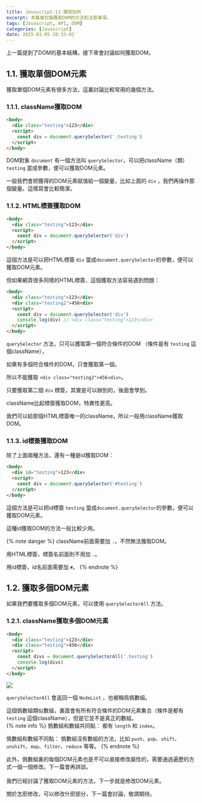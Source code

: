 ```yaml
---
title: Javascript-11-獲取DOM
excerpt: 本篇會討論獲取DOM的方法和注意事項。
tags: [Javascript, API, DOM] 
categories: [Javascript]
date: 2025-01-05 20:33:02
---
```


上一篇提到了DOM的基本結構，接下來會討論如何獲取DOM。

## 1.1. 獲取單個DOM元素
獲取單個DOM元素有很多方法，這裏討論比較常用的幾個方法。

### 1.1.1. className獲取DOM
```html
<body>
  <div class="testing">123</div>
  <script>
    const div = document.querySelector('.testing')
  </script>
</body>
```

DOM對象 `document` 有一個方法叫 `querySelector`，可以把className（類） `testing` 當成參數，便可以獲取DOM元素。

一般我們會把獲得的DOM元素賦值給一個變量，比如上面的 `div` ，我們再操作那個變量。這樣寫會比較簡潔。

### 1.1.2. HTML標簽獲取DOM
```html
<body>
  <div class="testing">123</div>
  <script>
    const div = document.querySelector('div')
  </script>
</body>
```

這個方法是可以把HTML標簽 `div` 當成`document.querySelector`的參數，便可以獲取DOM元素。

但如果網頁很多同樣的HTML標簽，這個獲取方法容易遇到問題：
```html
<body>
  <div class="testing">123</div>
  <div class="testing2">456<div>
  <script>
    const div = document.querySelector('div')
    console.log(div) // <div class="testing">123</div>
  </script>
</body>
```

`querySelector` 方法，只可以獲取第一個符合條件的DOM （條件是有 `testing` 這個className），

如果有多個符合條件的DOM，只會獲取第一個。

所以不能獲取 `<div class="testing2">456<div>`。

只要獲取第二個 `div` 標簽，其實是可以辦到的，後面會學到。

className比起標簽獲取DOM，特異性更高。

我們可以給那個HTML標簽唯一的className，所以一般用className獲取DOM。

### 1.1.3. id標簽獲取DOM
除了上面兩種方法，還有一種是id獲取DOM：
```html
<body>
  <div id="testing">123</div>
  <script>
    const div = document.querySelector('#testing')
  </script>
</body>
```
這個方法是可以把id標簽 `testing` 當成`document.querySelector`的參數，便可以獲取DOM元素。

這種id獲取DOM的方法一般比較少用。
<br>

{% note danger %}
className前面需要加 `.`，不然無法獲取DOM。

用HTML標簽，標簽名前面則不用加 `.`。

用id標簽，id名前面需要加 `#`。
{% endnote %}
<br>

## 1.2. 獲取多個DOM元素
如果我們要獲取多個DOM元素，可以使用 `querySelectorAll` 方法。

### 1.2.1. className獲取多個DOM元素
```html
<body>
  <div class="testing">123</div>
  <div class="testing">456</div>
  <script>
    const divs = document.querySelectorAll('.testing')
    console.log(divs)
  </script>
</body>
```
![](/img/JS/JS-11-1.png)  

`querySelectorAll` 會返回一個 `NodeList` ，也被稱爲僞數組。

這個僞數組類似數組，裏面會有所有符合條件的DOM元素集合（條件是都有 `testing` 這個className），但是它並不是真正的數組。
<br>
{% note info %}
僞數組和數組共同點： 都有 `length` 和 `index`。

僞數組和數組不同點： 僞數組沒有數組的方法，比如 `push`、`pop`、`shift`、`unshift`、`map`、`filter`、`reduce` 等等。
{% endnote %}
<br>

此外，僞數組裏的每個DOM元素也是不可以直接修改屬性的，需要通過遍歷的方式一個一個修改。下一篇會再詳談。
<br>
<br>
我們已經討論了獲取DOM元素的方法，下一步就是修改DOM元素。

關於怎麽修改，可以修改什麽部分，下一篇會討論，敬請期待。








